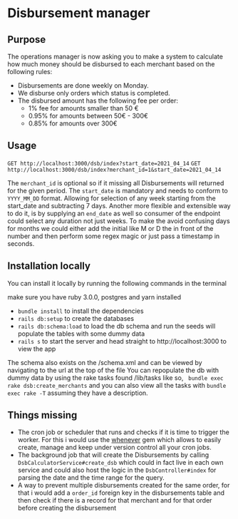 # Disbursement manager

## Purpose
The operations manager is now asking you to make a system to calculate how much money should be disbursed to each merchant based on the following rules:

* Disbursements are done weekly on Monday.
* We disburse only orders which status is completed.
* The disbursed amount has the following fee per order:
    * 1% fee for amounts smaller than 50 €
    * 0.95% for amounts between 50€ - 300€
    * 0.85% for amounts over 300€
  
## Usage
`GET http://localhost:3000/dsb/index?start_date=2021_04_14`
`GET http://localhost:3000/dsb/index?merchant_id=1&start_date=2021_04_14`

The `merchant_id` is optional so if it missing all Disbursements will returned for the given period. 
The `start_date` is mandatory and needs to conform to `YYYY_MM_DD` format. Allowing for selection of any week starting from 
the start_date and subtracting 7 days. Another more flexible and extensible way to do it, is by supplying an `end_date` as well
so consumer of the endpoint could select any duration not just weeks. To make the avoid confusing days for months
we could either add the initial like M or D the in front of the number and then perform some regex magic or just pass a timestamp in seconds.

## Installation locally
You can install it locally by running the following commands in the terminal

make sure you have ruby 3.0.0, postgres and yarn installed

* `bundle install` to install the dependencies
* `rails db:setup` to create the databases
* `rails db:schema:load` to load the db schema and run the seeds will populate the tables with some dummy data
* `rails s` to start the server and head straight to http://localhost:3000 to view the app

The schema also exists on the /schema.xml and can be viewed by navigating to the url at the top of the file
You can repopulate the db with dummy data by using the rake tasks found /lib/tasks like so,
` bundle exec rake dsb:create_merchants` and you can also view all the tasks with `bundle exec rake -T` assuming they have a
description.

## Things missing
* The cron job or scheduler that runs and checks if it is time to trigger the worker. 
  For this i would use the [whenever](https://github.com/javan/whenever#example-schedulerb-file) gem 
  which allows to easily create, manage and keep under version control all your cron jobs.
* The background job that will create the Disbursements by calling `DsbCalculatorService#create_dsb` which could
  in fact live in each own service and could also host the logic in the `DsbController#index` for parsing the date and the time range for the query.
* A way to prevent multiple disbursements created for the same order, for that i would add a `order_id` foreign key 
in the disbursements table and then check if there is a record for that merchant and for that order before creating the disbursement
